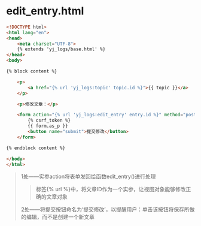 # edit_entry.html

```html
<!DOCTYPE html>
<html lang="en">
<head>
    <meta charset="UTF-8">
    {% extends 'yj_logs/base.html' %}
</head>
<body>

{% block content %}

    <p>
        <a href="{% url 'yj_logs:topic' topic.id %}">{{ topic }}</a>
    </p>

    <p>修改文章：</p>

    <form action="{% url 'yj_logs:edit_entry' entry.id %}" method="post">		# 1
        {% csrf_token %}
        {{ form.as_p }}
        <button name="submit">提交修改</button>									  # 2
    </form>

{% endblock content %}

</body>
</html>
```

> 1处——实参action将表单发回给函数edit_entry()进行处理
>
> > 标签{% url %}中，将文章ID作为一个实参，让视图对象能够修改正确的文章对象
>
> 2处——将提交按钮命名为‘提交修改’，以提醒用户：单击该按钮将保存所做的编辑，而不是创建一个新文章
